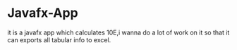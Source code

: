 # Javafx-App
it is a javafx app which calculates 10E,i wanna do a lot of work on it so that it can exports all tabular info to excel.
